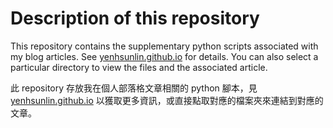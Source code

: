 # Description of this repository

This repository contains the supplementary python scripts associated with my blog articles. See <a href = 'https://yenhsunlin.github.io/'>yenhsunlin.github.io</a> for details. You can also select a particular directory to view the files and the associated article.

此 repository 存放我在個人部落格文章相關的 python 腳本，見 <a href = 'https://yenhsunlin.github.io/'>yenhsunlin.github.io</a> 以獲取更多資訊，或直接點取對應的檔案夾來連結到對應的文章。
